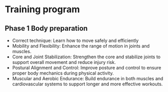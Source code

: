 # Training program

## Phase 1 Body preparation

* Correct technique: Learn how to move safely and efficiently
* Mobility and Flexibility: Enhance the range of motion in joints and muscles.
* Core and Joint Stabilization: Strengthen the core and stabilize joints to support overall movement and reduce injury risk.
* Postural Alignment and Control: Improve posture and control to ensure proper body mechanics during physical activity.
* Muscular and Aerobic Endurance: Build endurance in both muscles and cardiovascular systems to support longer and more effective workouts.
